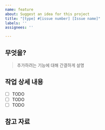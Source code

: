 ```yaml
---
name: feature
about: Suggest an idea for this project
title: "[type] #[issue number] [Issue name]"
labels: ''
assignees: ''

---
```


## 무엇을?
> 추가하려는 기능에 대해 간결하게 설명

## 작업 상세 내용

- [ ] TODO
- [ ] TODO
- [ ] TODO

## 참고 자료
